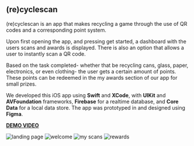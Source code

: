 ## (re)cyclescan

(re)cyclescan is an app that makes recycling a game through the use of QR codes and a corresponding point system.  

Upon first opening the app, and pressing get started, a dashboard with the users scans and awards is displayed. There is also an option that allows a user to instantly scan a QR code.  

Based on the task completed- whether that be recycling cans, glass, paper, electronics, or even clothing- the user gets a certain amount of points. These points can be redeemed in the my awards section of our app for small prizes.  

We developed this iOS app using **Swift** and **XCode**, with **UIKit** and **AVFoundation** frameworks, **Firebase** for a realtime database, and **Core Data** for a local data store. The app was prototyped in and designed using **Figma**.  

**[DEMO VIDEO](https://www.youtube.com/watch?v=IF11fbUw_68)**

![landing page](https://github.com/shrutix/-re-cyclescan/blob/main/Images/landing%20page.jpg?raw=true=10x10)
![welcome](https://github.com/shrutix/-re-cyclescan/blob/main/Images/welcome.jpg?raw=true=10x10)
![my scans](https://github.com/shrutix/-re-cyclescan/blob/main/Images/my%20scans.jpg?raw=true=10x10)
![rewards](https://github.com/shrutix/-re-cyclescan/blob/main/Images/my%20rewards.jpg?raw=true=10x10)
